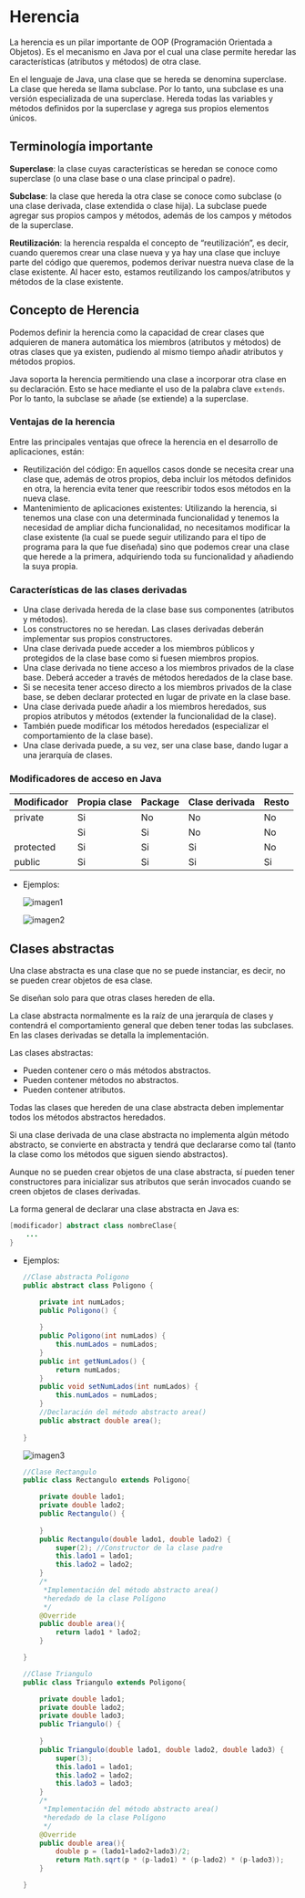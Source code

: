 # Herencia

La herencia es un pilar importante de OOP (Programación Orientada a Objetos). Es el mecanismo en Java por el cual una clase permite heredar las características (atributos y métodos) de otra clase.

En el lenguaje de Java, una clase que se hereda se denomina superclase. La clase que hereda se llama subclase. Por lo tanto, una subclase es una versión especializada de una superclase. Hereda todas las variables y métodos definidos por la superclase y agrega sus propios elementos únicos.

## Terminología importante

**Superclase**: la clase cuyas características se heredan se conoce como superclase (o una clase base o una clase principal o padre).

**Subclase**: la clase que hereda la otra clase se conoce como subclase (o una clase derivada, clase extendida o clase hija). La subclase puede agregar sus propios campos y métodos, además de los campos y métodos de la superclase.

**Reutilización**: la herencia respalda el concepto de “reutilización”, es decir, cuando queremos crear una clase nueva y ya hay una clase que incluye parte del código que queremos, podemos derivar nuestra nueva clase de la clase existente. Al hacer esto, estamos reutilizando los campos/atributos y métodos de la clase existente.

## Concepto de Herencia

Podemos definir la herencia como la capacidad de crear clases que adquieren de manera automática los miembros (atributos y métodos) de otras clases que ya existen, pudiendo al mismo tiempo añadir atributos y métodos propios.

Java soporta la herencia permitiendo una clase a incorporar otra clase en su declaración. Esto se hace mediante el uso de la palabra clave `extends`. Por lo tanto, la subclase se añade (se extiende) a la superclase.

### Ventajas de la herencia

Entre las principales ventajas que ofrece la herencia en el desarrollo de aplicaciones, están:

- Reutilización del código: En aquellos casos donde se necesita crear una clase que, además de otros propios, deba incluir los métodos definidos en otra, la herencia evita tener que reescribir todos esos métodos en la nueva clase.
- Mantenimiento de aplicaciones existentes: Utilizando la herencia, si tenemos una clase con una determinada funcionalidad y tenemos la necesidad de ampliar dicha funcionalidad, no necesitamos modificar la clase existente (la cual se puede seguir utilizando para el tipo de programa para la que fue diseñada) sino que podemos crear una clase que herede a la primera, adquiriendo toda su funcionalidad y añadiendo la suya propia.

### Características de las clases derivadas

- Una clase derivada hereda de la clase base sus componentes (atributos y métodos).
- Los constructores no se heredan. Las clases derivadas deberán implementar sus propios constructores.
- Una clase derivada puede acceder a los miembros públicos y protegidos de la clase base como si fuesen miembros propios.
- Una clase derivada no tiene acceso a los miembros privados de la clase base. Deberá acceder a través de métodos heredados de la clase base.
- Si se necesita tener acceso directo a los miembros privados de la clase base, se deben declarar protected en lugar de private en la clase base.
- Una clase derivada puede añadir a los miembros heredados, sus propios atributos y métodos (extender la funcionalidad de la clase).
- También puede modificar los métodos heredados (especializar el comportamiento de la clase base).
- Una clase derivada puede, a su vez, ser una clase base, dando lugar a una jerarquía de clases.

### Modificadores de acceso en Java

| Modificador | Propia clase | Package | Clase derivada | Resto |
| --- | --- | --- | --- | --- |
| private | Si | No | No | No |
| <Sin modificador> | Si | Si | No | No |
| protected | Si | Si | Si | No |
| public | Si | Si | Si | Si |
- Ejemplos:
    
    
    ![imagen1](./Im%C3%A1genes/imagen1.png)
    
    ![imagen2](./Im%C3%A1genes/imagen2.png)
    

## Clases abstractas

Una clase abstracta es una clase que no se puede instanciar, es decir, no se pueden crear objetos de esa clase.

Se diseñan solo para que otras clases hereden de ella.

La clase abstracta normalmente es la raíz de una jerarquía de clases y contendrá el comportamiento general que deben tener todas las subclases. En las clases derivadas se detalla la implementación.

Las clases abstractas:

- Pueden contener cero o más métodos abstractos.
- Pueden contener métodos no abstractos.
- Pueden contener atributos.

Todas las clases que hereden de una clase abstracta deben implementar todos los métodos abstractos heredados.

Si una clase derivada de una clase abstracta no implementa algún método abstracto, se convierte en abstracta y tendrá que declararse como tal (tanto la clase como los métodos que siguen siendo abstractos).

Aunque no se pueden crear objetos de una clase abstracta, sí pueden tener constructores para inicializar sus atributos que serán invocados cuando se creen objetos de clases derivadas.

La forma general de declarar una clase abstracta en Java es:

```java
[modificador] abstract class nombreClase{
	...
}
```

- Ejemplos:
    
    ```java
    //Clase abstracta Poligono
    public abstract class Poligono {
    
    	private int numLados;
    	public Poligono() {
    	
    	}
    	public Poligono(int numLados) {
    		this.numLados = numLados;
    	}
    	public int getNumLados() {
    		return numLados;
    	}
    	public void setNumLados(int numLados) {
    		this.numLados = numLados;
    	}
    	//Declaración del método abstracto area()
    	public abstract double area();
    	
    }
    ```
    
    ![imagen3](./Im%C3%A1genes/imagen3.png)
    
    ```java
    //Clase Rectangulo
    public class Rectangulo extends Poligono{
    
    	private double lado1;
    	private double lado2;
    	public Rectangulo() {
    		
    	}
    	public Rectangulo(double lado1, double lado2) {
    		super(2); //Constructor de la clase padre
    		this.lado1 = lado1;
    		this.lado2 = lado2;
    	}
    	/*
    	 *Implementación del método abstracto area()
    	 *heredado de la clase Polígono
    	 */
    	@Override
    	public double area(){
    		return lado1 * lado2;
    	}
    
    }
    ```
    
    ```java
    //Clase Triangulo
    public class Triangulo extends Poligono{
    
    	private double lado1;
    	private double lado2;
    	private double lado3;
    	public Triangulo() {
    		
    	}
    	public Triangulo(double lado1, double lado2, double lado3) {
    		super(3);
    		this.lado1 = lado1;
    		this.lado2 = lado2;
    		this.lado3 = lado3;
    	}
    	/*
    	 *Implementación del método abstracto area()
    	 *heredado de la clase Polígono
    	 */
    	@Override
    	public double area(){
    		double p = (lado1+lado2+lado3)/2;
    		return Math.sqrt(p * (p-lado1) * (p-lado2) * (p-lado3));
    	}
    
    }
    ```